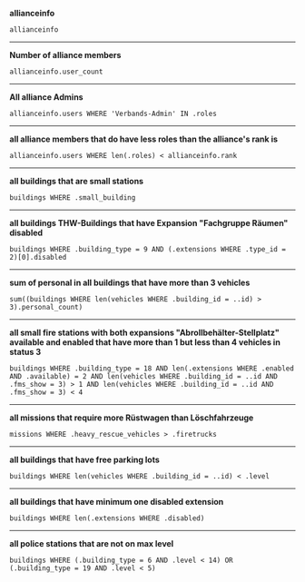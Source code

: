 **allianceinfo**
```
allianceinfo
```

***

**Number of alliance members**
```
allianceinfo.user_count
```
***

**All alliance Admins**
```
allianceinfo.users WHERE 'Verbands-Admin' IN .roles
```
***

**all alliance members that do have less roles than the alliance's rank is**
```
allianceinfo.users WHERE len(.roles) < allianceinfo.rank
```

***

**all buildings that are small stations**
```
buildings WHERE .small_building
```

***

**all buildings THW-Buildings that have Expansion "Fachgruppe Räumen" disabled**
```
buildings WHERE .building_type = 9 AND (.extensions WHERE .type_id = 2)[0].disabled
```

***

**sum of personal in all buildings that have more than 3 vehicles**
```
sum((buildings WHERE len(vehicles WHERE .building_id = ..id) > 3).personal_count)
```

***

**all small fire stations with both expansions "Abrollbehälter-Stellplatz" available and enabled that have more than 1 but less than 4 vehicles in status 3**
```
buildings WHERE .building_type = 18 AND len(.extensions WHERE .enabled AND .available) = 2 AND len(vehicles WHERE .building_id = ..id AND .fms_show = 3) > 1 AND len(vehicles WHERE .building_id = ..id AND .fms_show = 3) < 4
```

***

**all missions that require more Rüstwagen than Löschfahrzeuge**
```
missions WHERE .heavy_rescue_vehicles > .firetrucks
```

***

**all buildings that have free parking lots**
```
buildings WHERE len(vehicles WHERE .building_id = ..id) < .level
```

***

**all buildings that have minimum one disabled extension**
```
buildings WHERE len(.extensions WHERE .disabled)
```

***

**all police stations that are not on max level**
```
buildings WHERE (.building_type = 6 AND .level < 14) OR (.building_type = 19 AND .level < 5)
```
